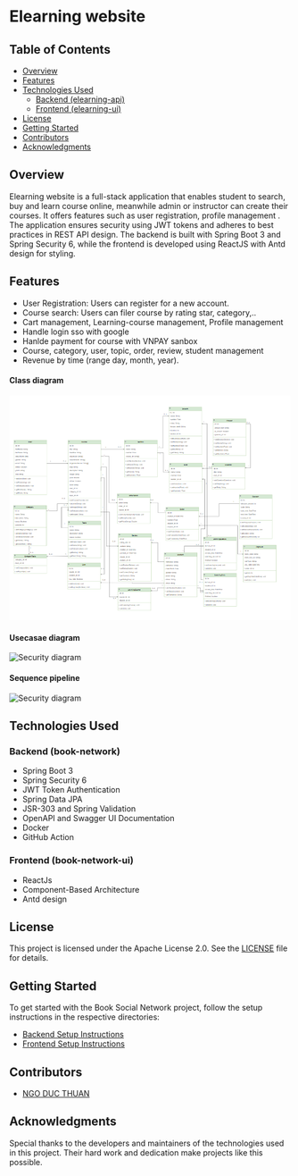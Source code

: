 # Elearning website

## Table of Contents

- [Overview](#overview)
- [Features](#features)
- [Technologies Used](#technologies-used)
    - [Backend (elearning-api)](#backend-book-social-network)
    - [Frontend (elearning-ui)](#frontend-book-social-network-ui)
- [License](#license)
- [Getting Started](#getting-started)
- [Contributors](#contributors)
- [Acknowledgments](#acknowledgments)

## Overview

Elearning website is a full-stack application that enables student to search, buy and learn course online, meanwhile admin or instructor can create their courses. It offers features such as user registration, profile management . The application ensures security using JWT tokens and adheres to best practices in REST API design. The backend is built with Spring Boot 3 and Spring Security 6, while the frontend is developed using ReactJS with Antd design for styling.

## Features

- User Registration: Users can register for a new account.
- Course search: Users can filer course by rating star, category,..
- Cart management, Learning-course management, Profile management
- Handle login sso with google
- Hanlde payment for course with VNPAY sanbox
- Course, category, user, topic, order, review, student management
- Revenue by time (range day, month, year).
  

#### Class diagram
![Class diagram](screenshots/class-diagram.png)

#### Usecasae diagram
![Security diagram](screenshots/security.png)

#### Sequence pipeline
![Security diagram](screenshots/be-pipeline.png)


## Technologies Used

### Backend (book-network)

- Spring Boot 3
- Spring Security 6
- JWT Token Authentication
- Spring Data JPA
- JSR-303 and Spring Validation
- OpenAPI and Swagger UI Documentation
- Docker
- GitHub Action

### Frontend (book-network-ui)

- ReactJs
- Component-Based Architecture
- Antd design

## License

This project is licensed under the Apache License 2.0. See the [LICENSE](LICENSE) file for details.

## Getting Started

To get started with the Book Social Network project, follow the setup instructions in the respective directories:

- [Backend Setup Instructions](/book-network/README.md)
- [Frontend Setup Instructions](book-network-ui/README.md)

## Contributors

- [NGO DUC THUAN](https://github.com/guma2k2)

## Acknowledgments

Special thanks to the developers and maintainers of the technologies used in this project. Their hard work and dedication make projects like this possible.
